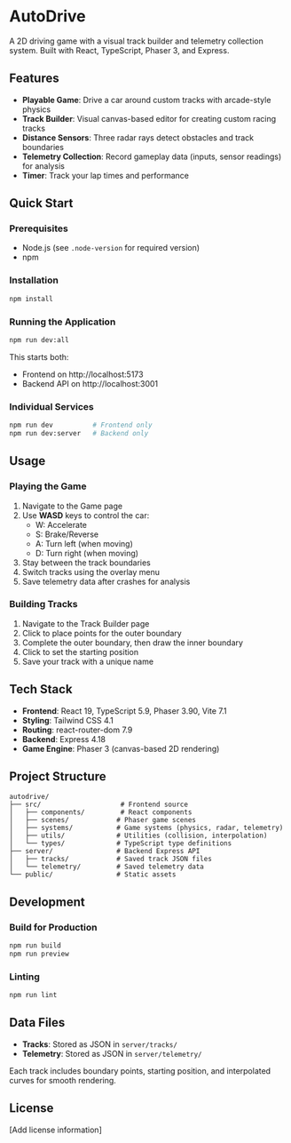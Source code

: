 # AutoDrive

A 2D driving game with a visual track builder and telemetry collection system. Built with React, TypeScript, Phaser 3, and Express.

## Features

- **Playable Game**: Drive a car around custom tracks with arcade-style physics
- **Track Builder**: Visual canvas-based editor for creating custom racing tracks
- **Distance Sensors**: Three radar rays detect obstacles and track boundaries
- **Telemetry Collection**: Record gameplay data (inputs, sensor readings) for analysis
- **Timer**: Track your lap times and performance

## Quick Start

### Prerequisites
- Node.js (see `.node-version` for required version)
- npm

### Installation
```bash
npm install
```

### Running the Application
```bash
npm run dev:all
```

This starts both:
- Frontend on http://localhost:5173
- Backend API on http://localhost:3001

### Individual Services
```bash
npm run dev          # Frontend only
npm run dev:server   # Backend only
```

## Usage

### Playing the Game
1. Navigate to the Game page
2. Use **WASD** keys to control the car:
   - W: Accelerate
   - S: Brake/Reverse
   - A: Turn left (when moving)
   - D: Turn right (when moving)
3. Stay between the track boundaries
4. Switch tracks using the overlay menu
5. Save telemetry data after crashes for analysis

### Building Tracks
1. Navigate to the Track Builder page
2. Click to place points for the outer boundary
3. Complete the outer boundary, then draw the inner boundary
4. Click to set the starting position
5. Save your track with a unique name

## Tech Stack

- **Frontend**: React 19, TypeScript 5.9, Phaser 3.90, Vite 7.1
- **Styling**: Tailwind CSS 4.1
- **Routing**: react-router-dom 7.9
- **Backend**: Express 4.18
- **Game Engine**: Phaser 3 (canvas-based 2D rendering)

## Project Structure

```
autodrive/
├── src/                    # Frontend source
│   ├── components/         # React components
│   ├── scenes/            # Phaser game scenes
│   ├── systems/           # Game systems (physics, radar, telemetry)
│   ├── utils/             # Utilities (collision, interpolation)
│   └── types/             # TypeScript type definitions
├── server/                # Backend Express API
│   ├── tracks/            # Saved track JSON files
│   └── telemetry/         # Saved telemetry data
└── public/                # Static assets
```

## Development

### Build for Production
```bash
npm run build
npm run preview
```

### Linting
```bash
npm run lint
```

## Data Files

- **Tracks**: Stored as JSON in `server/tracks/`
- **Telemetry**: Stored as JSON in `server/telemetry/`

Each track includes boundary points, starting position, and interpolated curves for smooth rendering.

## License

[Add license information]

